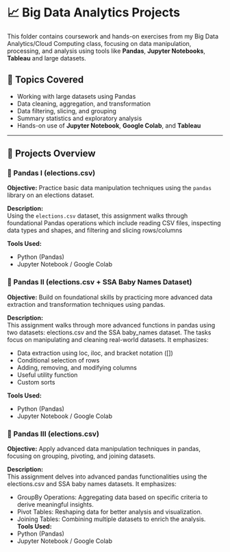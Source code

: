 # 📈 Big Data Analytics Projects

This folder contains coursework and hands-on exercises from my Big Data Analytics/Cloud Computing class, focusing on data manipulation, processing, and analysis using tools like **Pandas**, **Jupyter Notebooks**, **Tableau** and large datasets.

## 🧠 Topics Covered

- Working with large datasets using Pandas
- Data cleaning, aggregation, and transformation
- Data filtering, slicing, and grouping
- Summary statistics and exploratory analysis
- Hands-on use of **Jupyter Notebook**, **Google Colab**, and **Tableau**

---

## 📘 Projects Overview

### 📄 Pandas I (elections.csv)
**Objective:** Practice basic data manipulation techniques using the `pandas` library on an elections dataset.

**Description:**  
Using the `elections.csv` dataset, this assignment walks through foundational Pandas operations which include reading CSV files, inspecting data types and shapes, and filtering and slicing rows/columns

**Tools Used:**  
- Python (Pandas)  
- Jupyter Notebook / Google Colab  

### 📄 Pandas II (elections.csv + SSA Baby Names Dataset)
**Objective:** Build on foundational skills by practicing more advanced data extraction and transformation techniques using pandas.

**Description:**  
This assignment walks through more advanced functions in pandas using two datasets: elections.csv and the SSA baby_names dataset. The tasks focus on manipulating and cleaning real-world datasets. It emphasizes: 
- Data extraction using loc, iloc, and bracket notation ([])
- Conditional selection of rows
- Adding, removing, and modifying columns
- Useful utility function
- Custom sorts

**Tools Used:**  
- Python (Pandas)  
- Jupyter Notebook / Google Colab  

### 📄 Pandas III (elections.csv)
**Objective:** Apply advanced data manipulation techniques in pandas, focusing on grouping, pivoting, and joining datasets.

**Description:**  
This assignment delves into advanced pandas functionalities using the elections.csv and SSA baby names datasets. It emphasizes:
- GroupBy Operations: Aggregating data based on specific criteria to derive meaningful insights.
- Pivot Tables: Reshaping data for better analysis and visualization.
- Joining Tables: Combining multiple datasets to enrich the analysis.
**Tools Used:**  
- Python (Pandas)  
- Jupyter Notebook / Google Colab  
